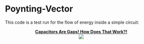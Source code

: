 # Poynting-Vector
This code is a test run for the flow of energy inside a simple circuit:

<p align="center">
    <a href="https://youtu.be/zYRx6Zub3cA">
        <b>Capacitors Are Gaps! How Does That Work?!</b></br>
        <img src="https://img.youtube.com/vi/zYRx6Zub3cA/mqdefault.jpg">
    </a>
</p>
